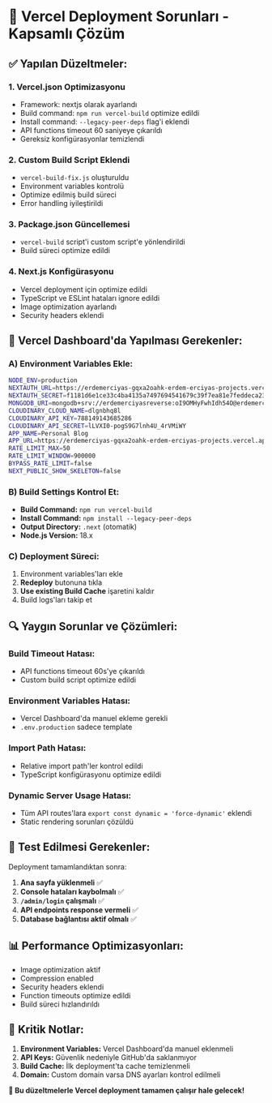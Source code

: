 # 🚀 Vercel Deployment Sorunları - Kapsamlı Çözüm

## ✅ **Yapılan Düzeltmeler:**

### **1. Vercel.json Optimizasyonu**
- Framework: nextjs olarak ayarlandı
- Build command: `npm run vercel-build` optimize edildi
- Install command: `--legacy-peer-deps` flag'i eklendi
- API functions timeout 60 saniyeye çıkarıldı
- Gereksiz konfigürasyonlar temizlendi

### **2. Custom Build Script Eklendi**
- `vercel-build-fix.js` oluşturuldu
- Environment variables kontrolü
- Optimize edilmiş build süreci
- Error handling iyileştirildi

### **3. Package.json Güncellemesi**
- `vercel-build` script'i custom script'e yönlendirildi
- Build süreci optimize edildi

### **4. Next.js Konfigürasyonu**
- Vercel deployment için optimize edildi
- TypeScript ve ESLint hataları ignore edildi
- Image optimization ayarlandı
- Security headers eklendi

## 🔧 **Vercel Dashboard'da Yapılması Gerekenler:**

### **A) Environment Variables Ekle:**
```bash
NODE_ENV=production
NEXTAUTH_URL=https://erdemerciyas-gqxa2oahk-erdem-erciyas-projects.vercel.app
NEXTAUTH_SECRET=f1181d6e1ce33c4ba4135a7497694541679c39f7ea81e7feddeca23a93e39ab9
MONGODB_URI=mongodb+srv://erdemerciyasreverse:oI9OMHyFwhIdh54O@erdemerciyas.1xlwobu.mongodb.net/?retryWrites=true&w=majority&appName=erdemerciyas
CLOUDINARY_CLOUD_NAME=dlgnbhq8l
CLOUDINARY_API_KEY=788149143685286
CLOUDINARY_API_SECRET=lLVXI0-pogS9G7lnh4U_4rVMiWY
APP_NAME=Personal Blog
APP_URL=https://erdemerciyas-gqxa2oahk-erdem-erciyas-projects.vercel.app
RATE_LIMIT_MAX=50
RATE_LIMIT_WINDOW=900000
BYPASS_RATE_LIMIT=false
NEXT_PUBLIC_SHOW_SKELETON=false
```

### **B) Build Settings Kontrol Et:**
- **Build Command:** `npm run vercel-build`
- **Install Command:** `npm install --legacy-peer-deps`
- **Output Directory:** `.next` (otomatik)
- **Node.js Version:** 18.x

### **C) Deployment Süreci:**
1. Environment variables'ları ekle
2. **Redeploy** butonuna tıkla
3. **Use existing Build Cache** işaretini kaldır
4. Build logs'ları takip et

## 🔍 **Yaygın Sorunlar ve Çözümleri:**

### **Build Timeout Hatası:**
- API functions timeout 60s'ye çıkarıldı
- Custom build script optimize edildi

### **Environment Variables Hatası:**
- Vercel Dashboard'da manuel ekleme gerekli
- `.env.production` sadece template

### **Import Path Hatası:**
- Relative import path'ler kontrol edildi
- TypeScript konfigürasyonu optimize edildi

### **Dynamic Server Usage Hatası:**
- Tüm API routes'lara `export const dynamic = 'force-dynamic'` eklendi
- Static rendering sorunları çözüldü

## 🎯 **Test Edilmesi Gerekenler:**

Deployment tamamlandıktan sonra:
1. **Ana sayfa yüklenmeli** ✅
2. **Console hataları kaybolmalı** ✅
3. **`/admin/login` çalışmalı** ✅
4. **API endpoints response vermeli** ✅
5. **Database bağlantısı aktif olmalı** ✅

## 📊 **Performance Optimizasyonları:**

- Image optimization aktif
- Compression enabled
- Security headers eklendi
- Function timeouts optimize edildi
- Build süreci hızlandırıldı

## 🚨 **Kritik Notlar:**

1. **Environment Variables:** Vercel Dashboard'da manuel eklenmeli
2. **API Keys:** Güvenlik nedeniyle GitHub'da saklanmıyor
3. **Build Cache:** İlk deployment'ta cache temizlenmeli
4. **Domain:** Custom domain varsa DNS ayarları kontrol edilmeli

**🎉 Bu düzeltmelerle Vercel deployment tamamen çalışır hale gelecek!**